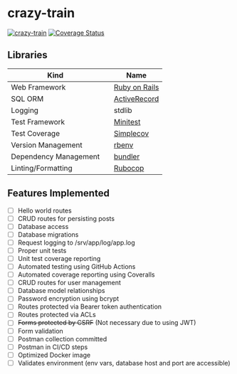 # crazy-train

[![crazy-train](https://github.com/galactic-filament/crazy-train/actions/workflows/crazy-train.yml/badge.svg)](https://github.com/galactic-filament/crazy-train/actions/workflows/crazy-train.yml)
[![Coverage Status](https://coveralls.io/repos/github/galactic-filament/crazy-train/badge.svg?branch=master)](https://coveralls.io/github/galactic-filament/crazy-train?branch=master)

## Libraries

| Kind                  |     | Name                                                   |
|-----------------------|:----|--------------------------------------------------------|
| Web Framework         |     | [Ruby on Rails](https://rubyonrails.org/)              |
| SQL ORM               |     | [ActiveRecord](https://rubygems.org/gems/activerecord) |
| Logging               |     | stdlib                                                 |
| Test Framework        |     | [Minitest](https://github.com/seattlerb/minitest)      |
| Test Coverage         |     | [Simplecov](https://github.com/colszowka/simplecov)    |
| Version Management    |     | [rbenv](https://github.com/rbenv/ruby-build)           |
| Dependency Management |     | [bundler](https://bundler.io/)                         |
| Linting/Formatting    |     | [Rubocop](https://rubocop.org/)                        |

## Features Implemented

- [ ] Hello world routes
- [ ] CRUD routes for persisting posts
- [ ] Database access
- [ ] Database migrations
- [ ] Request logging to /srv/app/log/app.log
- [ ] Proper unit tests
- [ ] Unit test coverage reporting
- [ ] Automated testing using GitHub Actions
- [ ] Automated coverage reporting using Coveralls
- [ ] CRUD routes for user management
- [ ] Database model relationships
- [ ] Password encryption using bcrypt
- [ ] Routes protected via Bearer token authentication
- [ ] Routes protected via ACLs
- [ ] ~~Forms protected by CSRF~~ (Not necessary due to using JWT)
- [ ] Form validation
- [ ] Postman collection committed
- [ ] Postman in CI/CD steps
- [ ] Optimized Docker image
- [ ] Validates environment (env vars, database host and port are accessible)
